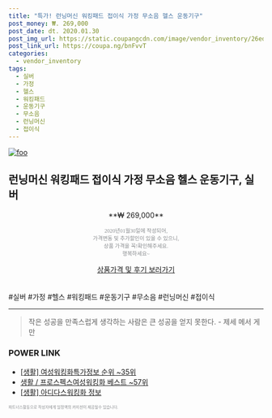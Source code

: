 ```yaml
--- 
title: "특가! 런닝머신 워킹패드 접이식 가정 무소음 헬스 운동기구" 
post_money: ₩. 269,000 
post_date: dt. 2020.01.30 
post_img_url: https://static.coupangcdn.com/image/vendor_inventory/26ed/6ff9b63ee062a6ed39024c8199b547283f8a4f965b9a3bbe008d7734cb5f.jpg 
post_link_url: https://coupa.ng/bnFvvT 
categories: 
  - vendor_inventory 
tags: 
  - 실버 
  - 가정 
  - 헬스 
  - 워킹패드 
  - 운동기구 
  - 무소음 
  - 런닝머신 
  - 접이식 
--- 
```

[![foo](https://static.coupangcdn.com/image/vendor_inventory/26ed/6ff9b63ee062a6ed39024c8199b547283f8a4f965b9a3bbe008d7734cb5f.jpg)](https://coupa.ng/bnFvvT) 

## 런닝머신 워킹패드 접이식 가정 무소음 헬스 운동기구, 실버 
<p style="text-align: center;">**₩ 269,000**</p> 
<p style="text-align: center;"><span style="color: #898c8f; font-family: Georgia,Times,serif; font-size: 0.75em;">2020년01월30일에 작성되어, <br>가격변동 및 추가할인이 있을 수 있으니,<br> 상품 가격을 꼭!확인해주세요.<br>행복하세요~</span> 
</p>	 
<div markdown="0" style="text-align: center;"><a href="https://coupa.ng/bnFvvT" class="btn btn--success">상품가격 및 후기 보러가기</a></div> 
<br><br> 
  #실버 #가정 #헬스 #워킹패드 #운동기구 #무소음 #런닝머신 #접이식 
<hr> 

> 작은 성공을 만족스럽게 생각하는 사람은 큰 성공을 얻지 못한다. - 제세 메서 게만 


### POWER LINK

* <a href="https://blog.naver.com/sakai111/221773527816" target="_blank"> [생활] 여성워킹화특가정보 순위 ~35위</a>
* <a href="https://blog.naver.com/santokki14/221777382506" target="_blank">생활 / 프로스펙스여성워킹화 베스트 ~57위</a>
* <a href="https://blog.naver.com/sakai111/221768633869" target="_blank"> [생활] 아디다스워킹화 정보 </a>

<span style="color: #898c8f; font-family: Georgia,Times,serif; font-size: 0.55em;">파트너스활동으로 작성자에게 일정액의 커미션이 제공될수 있습니다.</span> 
